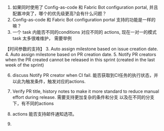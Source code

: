 1. 如果同时使用了 Config-as-code 和 Fabric Bot configuration portal, 并且配置冲突了，哪个的优先级更高?会有什么问题？
2. Config-as-code 和 Fabric Bot configuration portal 支持的功能是一样的嘛？
3. 一个 task 内能否不同的conditions 对应不同的 actions, 现在一对一的模式 task 太多很难维护， 需要举例

【时间参数的支持】
3. Auto assign milestone based on issue creation date. 
4. Auto assign milestone based on PR creation date.
5. Notify PR creators when the PR created cannot be released in this sprint (created in the last week of the sprint)

6. discuss Notify PR creator when CI fail. 能否获取到CI任务的执行状态，并以此为触发条件，触发对应的actions.
7. Verify PR title, history notes to make it more standard to reduce manual effort during release. 需要支持更加复杂的条件和分支
   以及在不同的分支下，有不同的actions

8. actions 能否支持邮件通知选项。
9. 